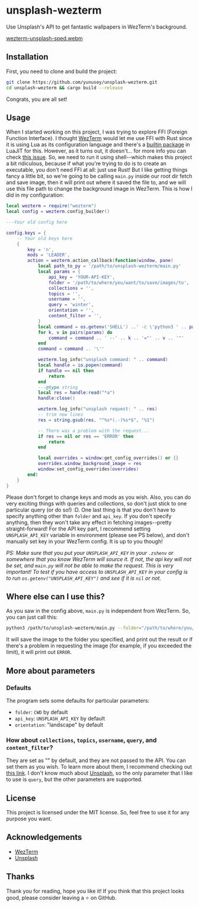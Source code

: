 # unsplash-wezterm

Use Unsplash's API to get fantastic wallpapers in WezTerm's background.

[wezterm-unsplash-sped.webm](https://github.com/yunusey/unsplash-wezterm/assets/107340417/9e1ab7b9-ea9a-4b20-abfe-812b09b43070)

## Installation

First, you need to clone and build the project:
```bash
git clone https://github.com/yunusey/unsplash-wezterm.git
cd unsplash-wezterm && cargo build --release
```

Congrats, you are all set!

## Usage

When I started working on this project, I was trying to explore FFI (Foreign Function Interface). I thought [WezTerm](https://github.com/wez/wezterm) would let me use FFI with Rust since it is using Lua as its configuration language and there's a [builtin package](https://luajit.org/ext_ffi.html) in LuaJIT for this. However, as it turns out, it doesn't... for more info you can check [this issue](https://github.com/wez/wezterm/issues/2088). So, we need to run it using shell--which makes this project a bit ridiculous, because if what you're trying to do is to create an executable, you don't need FFI at all: just use Rust! But I like getting things fancy a little bit, so we're going to be calling `main.py` inside our root dir fetch and save image, then it will print out where it saved the file to, and we will use this file path to change the background image in WezTerm. This is how I did in my configuration:

```lua
local wezterm = require("wezterm")
local config = wezterm.config_builder()

---Your old config here

config.keys = {
	-- Your old keys here
	{
		key = 'n',
		mods = 'LEADER',
		action = wezterm.action_callback(function(window, pane)
			local path_to_py = '/path/to/unsplash-wezterm/main.py'
			local params = {
				api_key = 'YOUR-API-KEY',
				folder = '/path/to/where/you/want/to/save/images/to',
				collections = '',
				topics = '',
				username = '',
				query = 'winter',
				orientation = '',
				content_filter = '',
			}
			local command = os.getenv('SHELL') ..' -c \'python3 ' .. path_to_py
			for k, v in pairs(params) do
				command = command .. ' --' .. k .. '="' .. v .. '"'
			end
			command = command .. '\''

			wezterm.log_info("unsplash command: " .. command)
			local handle = io.popen(command)
			if handle == nil then
				return
			end
			---@type string
			local res = handle:read("*a")
			handle:close()

			wezterm.log_info("unsplash request: " .. res)
			-- trim new lines
			res = string.gsub(res, "^%s*(.-)%s*$", "%1")

			-- There was a problem with the request...
			if res == nil or res == 'ERROR' then
				return
			end

			local overrides = window:get_config_overrides() or {}
			overrides.window_background_image = res
			window:set_config_overrides(overrides)
		end)
	}
}
```

Please don't forget to change keys and mods as you wish. Also, you can do very exciting things with queries and collections, so don't just stick to one particular query (or do so!) :D. One last thing is that you don't have to specify anything other than `folder` and `api_key`. If you don't specify anything, then they won't take any effect in fetching images--pretty straight-forward! For the API key part, I recommend setting `UNSPLASH_API_KEY` variable in environment (please see PS below), and don't manually set key in your WezTerm config. It is up to you though!

_PS: Make sure that you put your `UNSPLASH_API_KEY` in your `.zshenv` or somewhere that you know WezTerm will source it. If not, the api key will not be set, and `main.py` will not be able to make the request. This is very important! To test if you have access to `UNSPLASH_API_KEY` in your config is to run `os.getenv("UNSPLASH_API_KEY")` and see if it is `nil` or not._

## Where else can I use this?

As you saw in the config above, `main.py` is independent from WezTerm. So, you can just call this:
```bash
python3 /path/to/unsplash-wezterm/main.py --folder="/path/to/where/you/want/to/save/images/to" --api_key="YOUR_API_KEY" --query="winter"
```

It will save the image to the folder you specified, and print out the result or if there's a problem in requesting the image (for example, if you exceeded the limit), it will print out `ERROR`.

## More about parameters

### Defaults
The program sets some defaults for particular parameters:
- `folder`: `CWD` by default
- `api_key`: `UNSPLASH_API_KEY` by default
- `orientation`: "landscape" by default

### How about `collections`, `topics`, `username`, `query`, and `content_filter`?
They are set as "" by default, and they are not passed to the API. You can set them as you wish. To learn more about them, I recommend checking out [this link](https://unsplash.com/documentation#get-a-random-photo). I don't know much about [Unsplash](https://unsplash.com), so the only parameter that I like to use is `query`, but the other parameters are supported.

## License

This project is licensed under the MIT license. So, feel free to use it for any purpose you want.

## Acknowledgements

- [WezTerm](https://github.com/wez/wezterm)
- [Unsplash](https://unsplash.com)

## Thanks
Thank you for reading, hope you like it! If you think that this project looks good, please consider leaving a ⭐ on GitHub.

